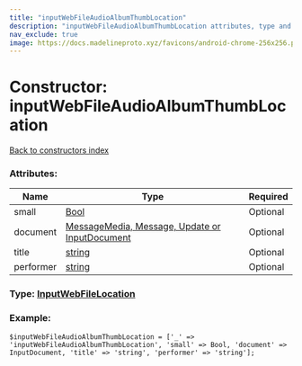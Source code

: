 ```yaml
---
title: "inputWebFileAudioAlbumThumbLocation"
description: "inputWebFileAudioAlbumThumbLocation attributes, type and example"
nav_exclude: true
image: https://docs.madelineproto.xyz/favicons/android-chrome-256x256.png
---
```

# Constructor: inputWebFileAudioAlbumThumbLocation  
[Back to constructors index](/API_docs/constructors/index.html)



### Attributes:

| Name     |    Type       | Required |
|----------|---------------|----------|
|small|[Bool](/API_docs/types/Bool.html) | Optional|
|document|[MessageMedia, Message, Update or InputDocument](/API_docs/types/InputDocument.html) | Optional|
|title|[string](/API_docs/types/string.html) | Optional|
|performer|[string](/API_docs/types/string.html) | Optional|



### Type: [InputWebFileLocation](/API_docs/types/InputWebFileLocation.html)


### Example:

```
$inputWebFileAudioAlbumThumbLocation = ['_' => 'inputWebFileAudioAlbumThumbLocation', 'small' => Bool, 'document' => InputDocument, 'title' => 'string', 'performer' => 'string'];
```  
